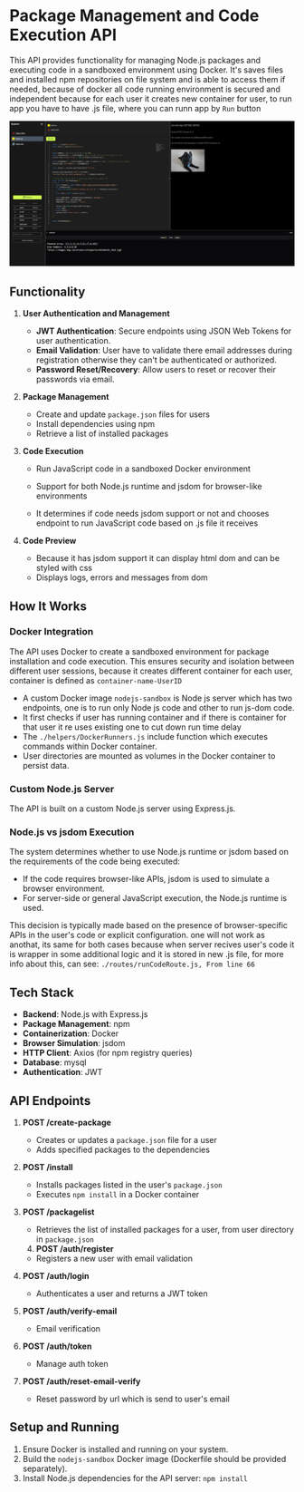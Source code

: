 # Package Management and Code Execution API

This API provides functionality for managing Node.js packages and executing code in a sandboxed environment using Docker. It's saves files and installed npm repositories on file system and is able to access them if needed, because of docker all code running environment is secured and independent because for each user it creates new container for user, to run app you have to have .js file, where you can runn app by `Run` button

![App](./app.jpg)

## Functionality

1. **User Authentication and Management**

   - **JWT Authentication**: Secure endpoints using JSON Web Tokens for user authentication.
   - **Email Validation**: User have to validate there email addresses during registration otherwise they can't be authenticated or authorized.
   - **Password Reset/Recovery**: Allow users to reset or recover their passwords via email.

2. **Package Management**

   - Create and update `package.json` files for users
   - Install dependencies using npm
   - Retrieve a list of installed packages

3. **Code Execution**

   - Run JavaScript code in a sandboxed Docker environment
   - Support for both Node.js runtime and jsdom for browser-like environments

   - It determines if code needs jsdom support or not and chooses endpoint to run JavaScript code based on .js file it receives

4. **Code Preview**
   - Because it has jsdom support it can display html dom and can be styled with css
   - Displays logs, errors and messages from dom

## How It Works

### Docker Integration

The API uses Docker to create a sandboxed environment for package installation and code execution. This ensures security and isolation between different user sessions, because it creates different container for each user, container is defined as `container-name-UserID`

- A custom Docker image `nodejs-sandbox` is Node js server which has two endpoints, one is to run only Node js code and other to run js-dom code.
- It first checks if user has running container and if there is container for that user it re uses existing one to cut down run time delay
- The `./helpers/DockerRunners.js` include function which executes commands within Docker container.
- User directories are mounted as volumes in the Docker container to persist data.

### Custom Node.js Server

The API is built on a custom Node.js server using Express.js.

### Node.js vs jsdom Execution

The system determines whether to use Node.js runtime or jsdom based on the requirements of the code being executed:

- If the code requires browser-like APIs, jsdom is used to simulate a browser environment.
- For server-side or general JavaScript execution, the Node.js runtime is used.

This decision is typically made based on the presence of browser-specific APIs in the user's code or explicit configuration. one will not work as anothat, its same for both cases because when server recives user's code it is wrapper in some additional logic and it is stored in new .js file, for more info about this, can see:
`./routes/runCodeRoute.js, From line 66`

## Tech Stack

- **Backend**: Node.js with Express.js
- **Package Management**: npm
- **Containerization**: Docker
- **Browser Simulation**: jsdom
- **HTTP Client**: Axios (for npm registry queries)
- **Database**: mysql
- **Authentication**: JWT

## API Endpoints

1. **POST /create-package**

   - Creates or updates a `package.json` file for a user
   - Adds specified packages to the dependencies

2. **POST /install**

   - Installs packages listed in the user's `package.json`
   - Executes `npm install` in a Docker container

3. **POST /packagelist**

   - Retrieves the list of installed packages for a user, from user directory in `package.json`

   4. **POST /auth/register**

   - Registers a new user with email validation

4. **POST /auth/login**

   - Authenticates a user and returns a JWT token

5. **POST /auth/verify-email**

   - Email verification

6. **POST /auth/token**
   - Manage auth token
7. **POST /auth/reset-email-verify**
   - Reset password by url which is send to user's email

## Setup and Running

1. Ensure Docker is installed and running on your system.
2. Build the `nodejs-sandbox` Docker image (Dockerfile should be provided separately).
3. Install Node.js dependencies for the API server:
   `npm install`
